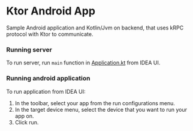 # Ktor Android App
Sample Android application and Kotlin/Jvm on backend, that uses kRPC protocol with Ktor to communicate.

### Running server
To run server, run `main` function in [Application.kt](/server/src/main/kotlin/Application.kt) from IDEA UI.

### Running android application
To run application from IDEA UI:
<ol>
<li>In the toolbar, select your app from the run configurations menu.</li>
<li>In the target device menu, select the device that you want to run your app on.</li>
<li>Click run.</li>
</ol>